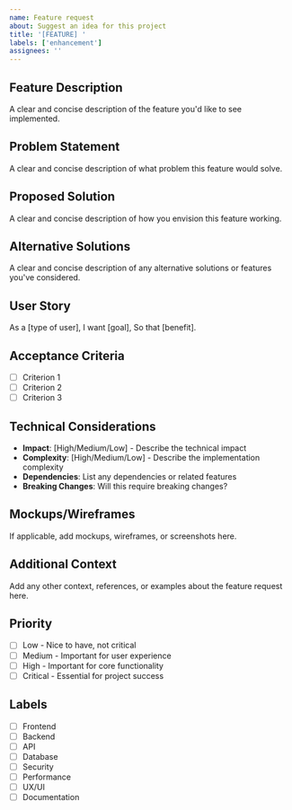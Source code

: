 ```yaml
---
name: Feature request
about: Suggest an idea for this project
title: '[FEATURE] '
labels: ['enhancement']
assignees: ''
---
```


## Feature Description
A clear and concise description of the feature you'd like to see implemented.

## Problem Statement
A clear and concise description of what problem this feature would solve.

## Proposed Solution
A clear and concise description of how you envision this feature working.

## Alternative Solutions
A clear and concise description of any alternative solutions or features you've considered.

## User Story
As a [type of user],
I want [goal],
So that [benefit].

## Acceptance Criteria
- [ ] Criterion 1
- [ ] Criterion 2
- [ ] Criterion 3

## Technical Considerations
- **Impact**: [High/Medium/Low] - Describe the technical impact
- **Complexity**: [High/Medium/Low] - Describe the implementation complexity
- **Dependencies**: List any dependencies or related features
- **Breaking Changes**: Will this require breaking changes?

## Mockups/Wireframes
If applicable, add mockups, wireframes, or screenshots here.

## Additional Context
Add any other context, references, or examples about the feature request here.

## Priority
- [ ] Low - Nice to have, not critical
- [ ] Medium - Important for user experience
- [ ] High - Important for core functionality
- [ ] Critical - Essential for project success

## Labels
- [ ] Frontend
- [ ] Backend
- [ ] API
- [ ] Database
- [ ] Security
- [ ] Performance
- [ ] UX/UI
- [ ] Documentation 